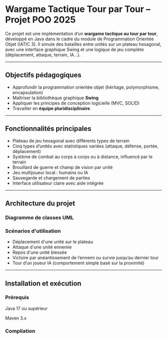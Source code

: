 # Wargame Tactique Tour par Tour – Projet POO 2025

Ce projet est une implémentation d’un **wargame tactique au tour par tour**, développé en Java dans le cadre du module de Programmation Orientée Objet (IATIC 3). Il simule des batailles entre unités sur un plateau hexagonal, avec une interface graphique Swing et une logique de jeu complète (déplacement, attaque, terrain, IA...).

---

## Objectifs pédagogiques

- Approfondir la programmation orientée objet (héritage, polymorphisme, encapsulation)
- Maîtriser la bibliothèque graphique **Swing**
- Appliquer les principes de conception logicielle (MVC, SOLID)
- Travailler en **équipe pluridisciplinaire**

---

## Fonctionnalités principales

- Plateau de jeu hexagonal avec différents types de terrain
- Cinq types d’unités avec statistiques variées (attaque, défense, portée, déplacement)
- Système de combat au corps à corps ou à distance, influencé par le terrain
- Brouillard de guerre et champ de vision par unité
- Jeu multijoueur local : humains ou IA
- Sauvegarde et chargement de parties
- Interface utilisateur claire avec aide intégrée

---

## Architecture du projet

### Diagramme de classes UML



### Scénarios d'utilisation

- Déplacement d'une unité sur le plateau
- Attaque d'une unité ennemie
- Repos d'une unité blessée
- Victoire par anéantissement de l’ennemi ou survie jusqu’au dernier tour
- Tour d’un joueur IA (comportement simple basé sur la proximité)

---

## Installation et exécution

### Prérequis

Java 17 ou supérieur

Maven 3.x

### Compliation 

```mvn clean install
```


